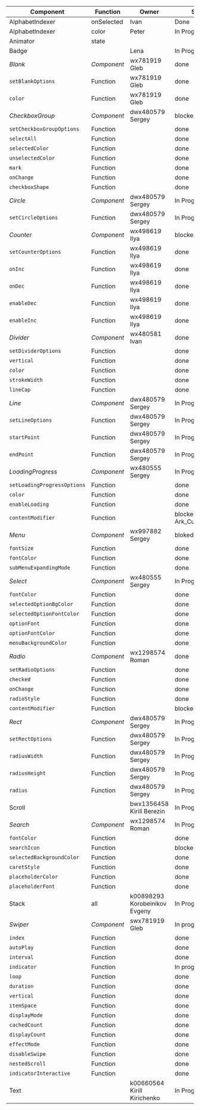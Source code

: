 | Component | Function | Owner | Status |
| --------- | -------- | ----- | ------ |
| AlphabetIndexer | onSelected | Ivan | Done |
| AlphabetIndexer | color | Peter | In Progress |
| Animator | state |  |  |
| Badge |      | Lena | In Progress |
|*Blank*| *Component* | wx781919 Gleb | done |
|`setBlankOptions`| Function | wx781919 Gleb | done |
|`color`| Function | wx781919 Gleb | done |
|*CheckboxGroup*| *Component* | dwx480579 Sergey | blocked |
|`setCheckboxGroupOptions`| Function | | done |
|`selectAll`| Function | | done |
|`selectedColor`| Function | | done |
|`unselectedColor`| Function | | done |
|`mark`| Function | | done |
|`onChange`| Function | | done |
|`checkboxShape`| Function | | done |
|*Circle*| *Component* | dwx480579 Sergey | In Progress |
|`setCircleOptions`| Function | dwx480579 Sergey | In Progress |
|*Counter*| *Component* | wx498619 Ilya | blocked |
|`setCounterOptions`| Function | wx498619 Ilya | done |
|`onInc`| Function | wx498619 Ilya | done |
|`onDec`| Function | wx498619 Ilya | done |
|`enableDec`| Function | wx498619 Ilya | done |
|`enableInc`| Function | wx498619 Ilya | done |
|*Divider*| *Component* | wx480581 Ivan | done |
|`setDividerOptions`| Function | | done |
|`vertical`| Function | | done |
|`color`| Function | | done |
|`strokeWidth`| Function | | done |
|`lineCap`| Function | | done |
|*Line*| *Component* | dwx480579 Sergey | In Progress |
|`setLineOptions`| Function | dwx480579 Sergey | In Progress |
|`startPoint`| Function | dwx480579 Sergey | In Progress |
|`endPoint`| Function | dwx480579 Sergey | In Progress |
|*LoadingProgress*|*Component*|wx480555 Sergey|In Progress|
|`setLoadingProgressOptions`|Function| |done|
|`color`|Function| |done|
|`enableLoading`|Function| |done|
|`contentModifier`|Function| |blocked by Ark_CustomObject|
|*Menu*| *Component* | wx997882 Sergey | bloked |
|`fontSize`| Function | | done |
|`fontColor`| Function | | done|
|`subMenuExpandingMode`| Function | | done |
|*Select*| *Component* | wx480555 Sergey | In Progress |
|`fontColor`| Function | | done |
|`selectedOptionBgColor`| Function | | done |
|`selectedOptionFontColor`| Function | | done |
|`optionFont`| Function | | done |
|`optionFontColor`| Function | | done |
|`menuBackgroundColor`| Function | | done |
|*Radio*| *Component* | wx1298574 Roman | done |
|`setRadioOptions`| Function | | done |
|`checked`| Function | | done |
|`onChange`| Function | | done |
|`radioStyle`| Function | | done |
|`contentModifier`| Function | | blocked |
|*Rect*| *Component* | dwx480579 Sergey | In Progress |
|`setRectOptions`| Function | dwx480579 Sergey | In Progress |
|`radiusWidth`| Function | dwx480579 Sergey | In Progress |
|`radiusHeight`| Function | dwx480579 Sergey | In Progress |
|`radius`| Function | dwx480579 Sergey | In Progress |
| Scroll | | bwx1356458 Kirill Berezin | In Progress |
|*Search*| *Component* | wx1298574 Roman | In Progress |
|`fontColor`| Function | | done |
|`searchIcon`| Function | | blocked |
|`selectedBackgroundColor`| Function | | done|
|`caretStyle`| Function | | done |
|`placeholderColor`| Function | | done |
|`placeholderFont`| Function | | done|
| Stack | all | k00898293 Korobeinikov Evgeny | In Progress |
|*Swiper*| *Component* | swx781919 Gleb | In progress |
|`index`| Function | | done |
|`autoPlay`| Function | | done |
|`interval`| Function | | done |
|`indicator`| Function | | In progress |
|`loop`| Function | | done |
|`duration`| Function | | done |
|`vertical`| Function | | done |
|`itemSpace`| Function | | done |
|`displayMode`| Function | | done |
|`cachedCount`| Function | | done |
|`displayCount`| Function | | done |
|`effectMode`| Function | | done |
|`disableSwipe`| Function | | done |
|`nestedScroll`| Function | | done |
|`indicatorInteractive`| Function | | done |
| Text |      | k00660564 Kirill Kirichenko | In Progress |

